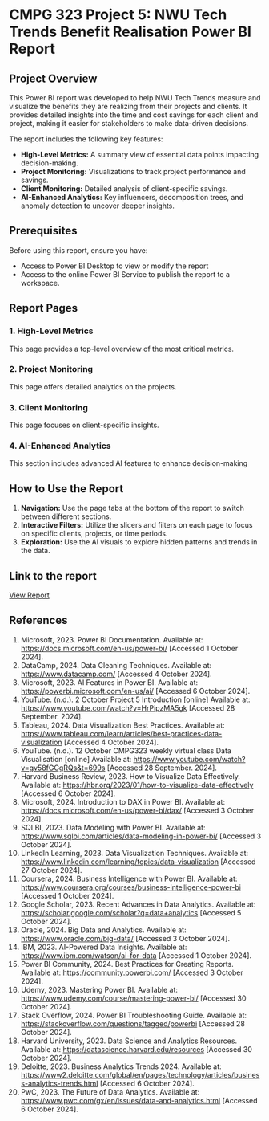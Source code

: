 # CMPG 323 Project 5: NWU Tech Trends Benefit Realisation Power BI Report
## Project Overview
This Power BI report was developed to help NWU Tech Trends measure and visualize the benefits they are realizing from their projects and clients. It provides detailed insights into the time and cost savings for each client and project, making it easier for stakeholders to make data-driven decisions.

The report includes the following key features:
*  **High-Level Metrics:** A summary view of essential data points impacting decision-making.
*  **Project Monitoring:** Visualizations to track project performance and savings.
*  **Client Monitoring:** Detailed analysis of client-specific savings.
*  **AI-Enhanced Analytics:** Key influencers, decomposition trees, and anomaly detection to uncover deeper insights.

## Prerequisites
Before using this report, ensure you have:
* Access to Power BI Desktop to view or modify the report
* Access to the online Power BI Service to publish the report to a workspace.

## Report Pages
### 1. High-Level Metrics
This page provides a top-level overview of the most critical metrics.
### 2. Project Monitoring
This page offers detailed analytics on the projects.
### 3. Client Monitoring
This page focuses on client-specific insights.
### 4. AI-Enhanced Analytics
This section includes advanced AI features to enhance decision-making

## How to Use the Report
1. **Navigation:** Use the page tabs at the bottom of the report to switch between different sections.
2. **Interactive Filters:** Utilize the slicers and filters on each page to focus on specific clients, projects, or time periods.
3. **Exploration:** Use the AI visuals to explore hidden patterns and trends in the data.

## Link to the report
[View Report](https://app.powerbi.com/links/vQEMiPKQdS?ctid=b14d86f1-83ba-4b13-a702-b5c0231b9337&pbi_source=linkShare&bookmarkGuid=db363627-6fda-4857-8f83-dc4358dba4e8)

## References
1. Microsoft, 2023. Power BI Documentation. Available at: https://docs.microsoft.com/en-us/power-bi/ [Accessed 1 October 2024].
2. DataCamp, 2024. Data Cleaning Techniques. Available at: https://www.datacamp.com/ [Accessed 4 October 2024].
3. Microsoft, 2023. AI Features in Power BI. Available at: https://powerbi.microsoft.com/en-us/ai/ [Accessed 6 October 2024].
4. YouTube. (n.d.). 2 October Project 5 Introduction [online] Available at: https://www.youtube.com/watch?v=HrPipzMA5gk [Accessed 28 September. 2024].
5. Tableau, 2024. Data Visualization Best Practices. Available at: https://www.tableau.com/learn/articles/best-practices-data-visualization [Accessed 4 October 2024].
6. YouTube. (n.d.). 12 October CMPG323 weekly virtual class Data Visualisation [online] Available at: https://www.youtube.com/watch?v=gv58fGGgRQs&t=699s [Accessed 28 September. 2024].
7. Harvard Business Review, 2023. How to Visualize Data Effectively. Available at: https://hbr.org/2023/01/how-to-visualize-data-effectively [Accessed 6 October 2024].
8. Microsoft, 2024. Introduction to DAX in Power BI. Available at: https://docs.microsoft.com/en-us/power-bi/dax/ [Accessed 3 October 2024].
9. SQLBI, 2023. Data Modeling with Power BI. Available at: https://www.sqlbi.com/articles/data-modeling-in-power-bi/ [Accessed 3 October 2024].
10. LinkedIn Learning, 2023. Data Visualization Techniques. Available at: https://www.linkedin.com/learning/topics/data-visualization [Accessed 27 October 2024].
11. Coursera, 2024. Business Intelligence with Power BI. Available at: https://www.coursera.org/courses/business-intelligence-power-bi [Accessed 1 October 2024].
12. Google Scholar, 2023. Recent Advances in Data Analytics. Available at: https://scholar.google.com/scholar?q=data+analytics [Accessed 5 October 2024].
13. Oracle, 2024. Big Data and Analytics. Available at: https://www.oracle.com/big-data/ [Accessed 3 October 2024].
14. IBM, 2023. AI-Powered Data Insights. Available at: https://www.ibm.com/watson/ai-for-data [Accessed 1 October 2024].
15. Power BI Community, 2024. Best Practices for Creating Reports. Available at: https://community.powerbi.com/ [Accessed 3 October 2024].
16. Udemy, 2023. Mastering Power BI. Available at: https://www.udemy.com/course/mastering-power-bi/ [Accessed 30 October 2024].
17. Stack Overflow, 2024. Power BI Troubleshooting Guide. Available at: https://stackoverflow.com/questions/tagged/powerbi [Accessed 28 October 2024].
18. Harvard University, 2023. Data Science and Analytics Resources. Available at: https://datascience.harvard.edu/resources [Accessed 30 October 2024].
19. Deloitte, 2023. Business Analytics Trends 2024. Available at: https://www2.deloitte.com/global/en/pages/technology/articles/business-analytics-trends.html [Accessed 6 October 2024].
20. PwC, 2023. The Future of Data Analytics. Available at: https://www.pwc.com/gx/en/issues/data-and-analytics.html [Accessed 6 October 2024].

